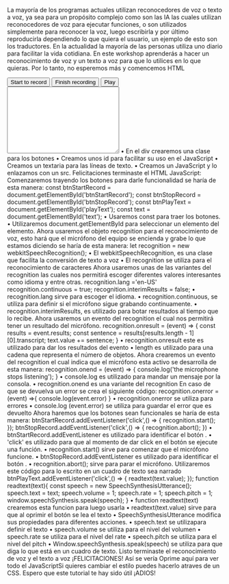 La mayoría de los programas actuales utilizan reconocedores de voz o texto a voz, ya sea para un
propósito complejo como son las IA las cuales utilizan reconocedores de voz para ejecutar
funciones, o son utilizados simplemente para reconocer la voz, luego escribirla y por último
reproducirla dependiendo lo que quiera el usuario, un ejemplo de esto son los traductores.
En la actualidad la mayoría de las personas utiliza uno diario para facilitar la vida cotidiana.
En este workshop aprenderás a hacer un reconocimiento de voz y un texto a voz para que lo
utilices en lo que quieras.
Por lo tanto, no esperemos más y comencemos
HTML
<body>
 <div class="buttons">
 <button id="btnStartRecord">Start to record</button>
 <button id="btnStopRecord">Finish recording</button>
 <button id="playText">Play</button>
 </div>
 <textarea id="text" cols="30" rows="10"></textarea>
 <script src="script.js"></script>
</body>
• En el div crearemos una clase para los botones
• Creamos unos id para facilitar su uso en el JavaScript
• Creamos un textaria para las líneas de texto.
• Creamos un JavaScript y lo enlazamos con un src.
Felicitaciones terminaste el HTML
JavaScript:
Comenzaremos trayendo los botones para darle funcionalidad se haría de esta manera:
const btnStartRecord = document.getElementById('btnStartRecord');
const btnStopRecord = document.getElementById('btnStopRecord');
const btnPlayText = document.getElementById('playText');
const text = document.getElementById('text');
• Usaremos const para traer los botones.
• Utilizaremos document.getElementById para seleccionar un elemento del
elemento.
Ahora usaremos el objeto recognition para el reconocimiento de voz, esto hará que el micrófono
del equipo se encienda y grabe lo que estamos diciendo se haría de esta manera:
let recognition = new webkitSpeechRecognition();
• El webkitSpeechRecognition, es una clase que facilita la conversión de texto a
voz
• El recognition se utiliza para el reconocimiento de caracteres
Ahora usaremos unas de las variantes del recognition las cuales nos permitirá escoger
diferentes valores interesantes como idioma y entre otras.
recognition.lang ='en-US'
recognition.continuous = true;
recognition.interimResults = false;
• recognition.lang sirve para escoger el idioma.
• recognition.continuous, se utiliza para definir si el micrófono sigue grabando
continuamente.
• recognition.interimResults, es utilizado para botar resultados al tiempo que
lo recibe.
Ahora usaremos un evento del recognition el cual nos permitirá tener un resultado del
micrófono.
recognition.onresult = (event) => {
 const results = event.results;
 const sentence = results[results.length - 1] [0].transcript;
 text.value += sentence;
}
• recognition.onresult este es utilizado para dar los resultados del evento
• length es utilizado para una cadena que representa el número de objetos.
Ahora crearemos un evento del recognition el cual indica que el micrófono esta activo se
desarrolla de esta manera:
recognition.onend = (event) => {
 console.log('the microphone stops listening');
}
• console.log es utilizado para mandar un mensaje por la consola.
• recognition.onend es una variante del recognition
En caso de que se devuelva un error se crea el siguiente código:
recognition.onerror = (event) =>{
 console.log(event.error)
}
• recognition.onerror se utiliza para errores
• console.log (event.error) se utiliza para guardar el error que es devuelto
Ahora haremos que los botones sean funcionales se haría de esta manera:
btnStartRecord.addEventListener('click',() => {
 recognition.start();
});
btnStopRecord.addEventListener('click',() => {
 recognition.abort();
})
• btnStartRecord.addEventListener es utilizado para identificar el botón .
• 'click' es utilizado para que al momento de dar click en el botón se ejecute una
función.
• recognition.start() sirve para comenzar que el micrófono funcione.
• btnStopRecord.addEventListener es utilizado para identificar el botón .
• recognition.abort(); sirve para parar el micrófono.
Utilizaremos este código para lo escrito en un cuadro de texto sea narrado
btnPlayText.addEventListener('click',() => {
 readtext(text.value);
});
function readtext(text){
 const speech = new SpeechSynthesisUtterance();
 speech.text = text;
 speech.volume = 1;
 speech.rate = 1;
 speech.pitch = 1;
 window.speechSynthesis.speak(speech);
}
• function readtext(text) crearemos esta funcion para luego usarla
• readtext(text.value) sirve para que al oprimir el botón se lea el
texto
• SpeechSynthesisUtterance modifica sus propiedades para diferentes acciones.
• speech.text se utilizapara definir el texto
• speech.volume se utiliza para el nivel del volumen
• speech.rate se utiliza para el nivel del rate
• speech.pitch se utiliza para el nivel del pitch
• Window.speechSynthesis.speak(speech) se utiliza para que diga lo que está en
un cuadro de texto.
Listo terminaste el reconocimiento de voz y el texto a voz ¡FELICITACIONES!
Así se vería
Oprime aquí para ver todo el JavaScriptSi quieres cambiar el estilo puedes hacerlo atraves de un CSS. Espero que este tutorial te
hay sido útil ¡ADIOS!